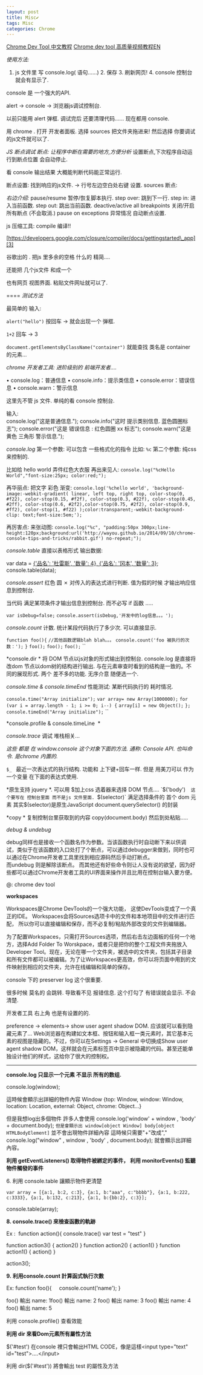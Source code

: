 ```yaml
---
layout: post
title: Misc✔︎
tags: Misc
categories: Chrome
---
```




[Chrome Dev Tool 中文教程][1]    [Chrome dev tool 高质量视频教程EN][2] 

*使用方法:*
1. js 文件里 写 console.log( 语句......)
	2. 保存
	3. 刷新网页!
	4. console 控制台 就会有显示了.


console 是 一个强大的API.


alert → console → 浏览器js调试控制台. 

以前只能用 alert 弹框. 
调试完后 还要清理代码...... 
现在都用  console. 




用 chrome .
打开 开发者面板. 
选择 sources  把文件夹拖进来!  然后选择 你要调试的js文件就可以了.



*JS 断点调试*
*断点: 让程序中断在需要的地方,方便分析*
设置断点,下次程序自动运行到断点位置 会自动停止.

看 console 输出结果 大概能判断代码能正常运行.




断点设置: 找到响应的js文件. → 行号左边空白处右键 设置.
sources 断点:




*右边介绍:*
pause/resume   暂停/恢复脚本执行.
step over:  跳到下一行.
step in:  进入当前函数.
step out: 跳出当前函数.
deactive/active all breakpoints  关闭/开启 所有断点 (不会取消.)
pause on exceptions   异常情况 自动断点设置.









js 压缩工具:
compile 编译!!

[https://developers.google.com/closure/compiler/docs/gettingstarted\_app][3]

谷歌出的 . 把js 里多余的空格 什么的 精简....


还能把 几个js文件 和成一个 

也有网页 视图界面. 粘贴文件网址就可以了.

 




====
*测试方法*

最简单的  输入:

`alert("hello")`  按回车  →  就会出现一个  弹框.

`1+2`  回车    →  3


`document.getElementsByClassName("container")`
就能查找 类名是 container 的元素...





*chrome 开发者工具:   进阶级别的 前端开发者....*


• console.log：普通信息
• console.info：提示类信息
• console.error：错误信息
• console.warn：警示信息

这里先不管 js 文件. 
单纯的看 console 控制台.

输入:  
console.log("这是普通信息.");
console.info("这时 提示类别信息. 蓝色圆圈标志");
console.error("这是 错误信息 : 红色圆圈 xx 标志");
console.warn("这是  黄色 三角形 警示信息.");





*console.log*
第一个参数: 可以包含 一些格式化的指令 比如: `%c`
第二个参数: 纯css 来控制的.

比如给 hello world 弄件红色大衣服 再出来见人:
`console.log("%cHello World","font-size:25px; color:red;");`


再华丽点: 把文字 彩色 渐变:
`console.log('%chello world', 'background-image:-webkit-gradient( linear, left top, right top, color-stop(0, #f22), color-stop(0.15, #f2f), color-stop(0.3, #22f), color-stop(0.45, #2ff), color-stop(0.6, #2f2),color-stop(0.75, #2f2), color-stop(0.9, #ff2), color-stop(1, #f22) );color:transparent;-webkit-background-clip: text;font-size:5em;');`


再厉害点: 来张动图:
`console.log("%c", "padding:50px 300px;line-height:120px;background:url('http://wayou.github.io/2014/09/10/chrome-console-tips-and-tricks/rabbit.gif') no-repeat;");`






*console.table*
直接以表格形式 输出数据:

var data = [{'品名': '杜雷斯', '数量': 4}, {'品名': '冈本', '数量': 3}]();
console.table(data);





*console.assert*   红色 圆 ✗
对传入的表达式进行判断. 值为假的时候 才输出响应信息到控制台.

当代码 满足某项条件才输出信息到控制台. 而不必写 if 函数 .....

`var isDebug=false;`
`console.assert(isDebug,'开发中的log信息。。。');`



*console.count*  计数.
统计某段代码执行了多少次. 可以直接显示.

`function foo(){`
`//其他函数逻辑blah blah。。。`
`console.count('foo 被执行的次数：');`
`}`
`foo();`
`foo();`
`foo();`
\`\`


*console.dir *   将 DOM 节点以js对象的形式输出到控制台.
console.log 是直接将改dom 节点以dom树的结构进行输出.
与在元素审查时看到的结构是一致的。不同的展现形式.  两个 差不多的功能. 无序介意 随便选一个.


*console.time & console.timeEnd*
性能测试: 某断代码执行的 耗时情况.

`console.time("Array initialize");`
`var array= new Array(1000000);`
`for (var i = array.length - 1; i >= 0; i--) {`
`array[i] = new Object();`
`};`
`console.timeEnd("Array initialize");`
\`\`




*console.profile  & console.timeLine   *



*console.trace*
调试 堆栈相关...

*这些 都是 在 window.console 这个对象下面的方法. 通称: Console API.  也叫命令.  是chrome 内置的.*






`$_ ` 最近一次表达式的执行结构.  功能和 上下键+回车一样.
但是 用美刀可以 作为一个变量 在下面的表达式使用.

*原生支持 jquery *.
可以用 $加上css 选着器来选择 DOM 节点....
`$('body')`   这个要写在 控制台里面 而不是js 文件里面. 
`$(selector)` 满足选择条件的 首个 dom 元素
其实$(selector)是原生JavaScript document.querySelector() 的封装


 


*copy *
复制控制台里获取到的内容
copy(document.body)
然后到处粘贴.....





*debug & undebug*

debug同样也是接收一个函数名作为参数。当该函数执行时自动断下来以供调试，类似于在该函数的入口处打了个断点，可以通过debugger来做到，同时也可以通过在Chrome开发者工具里找到相应源码然后手动打断点。  
而undebug 则是解除该断点。
而其他还有好些命令则让人没有说的欲望，因为好些都可以通过Chrome开发者工具的UI界面来操作并且比用在控制台输入要方便。






\@: chrome dev tool





**workspaces**

Workspaces是Chrome DevTools的一个强大功能，
这使DevTools变成了一个真正的IDE。
Workspaces会将Sources选项卡中的文件和本地项目中的文件进行匹配，
所以你可以直接编辑和保存，而不必复制/粘贴外部改变的文件到编辑器。



为了配置Workspaces，只需打开Sources选项，然后右击左边面板的任何一个地方，选择Add Folder To Worskpace，或者只是把你的整个工程文件夹拖放入Developer Tool。现在，无论在哪一个文件夹，被选中的文件夹，包括其子目录和所有文件都可以被编辑。为了让Workspaces更高效，你可以将页面中用到的文件映射到相应的文件夹，允许在线编辑和简单的保存。









console 下的   preserver log 这个很重要.

很多时候 莫名的 会跳转. 导致看不见 报错信息.
这个打勾了 有错误就会显示. 不会清楚.





开发者工具  右上角 也是有设置的的.

preference → elements→ show user agent shadow DOM.
应该就可以看到隐藏元素了...
Web浏览器在构建如文本框、按钮和输入框一类元素时，其它基本元素的视图是隐藏的。不过，你可以在Settings -\> General 中切换成Show user agent shadow DOM，这样就会在元素标签页中显示被隐藏的代码。甚至还能单独设计他们的样式，这给你了很大的控制权。









--- 
**console.log 只显示一个元素 不显示 所有的数组.**

console.log(window);

這時候會顯示出詳細的物件內容
Window {top: Window, window: Window, location: Location, external: Object, chrome: Object…}


但是我想log出多個物件
許多人會使用 console.log('window' + window , 'body' + document.body);
`但是會顯示出 window[object Window] body[object HTMLBodyElement]`
並不會出現物件詳細內容
這時候只需要"+"改成"," console.log("window" , window , 'body' , document.body);
就會顯示出詳細內容。




**利用 getEventListeners() 取得物件被綁定的事件，**
**利用 monitorEvents() 監聽物件觸發的事件**



6. 利用 console.table 讓顯示物件更清楚

`var array = [{a:1, b:2, c:3}, {a:1, b:"aaa", c:"bbbb"}, {a:1, b:222, c:3333}, {a:1, b:132, c:213}, {a:1, b:{bb:2}, c:3}];`

console.table(array);








**8. console.trace() 來檢查函數的軌跡**

Ex : 
function action(){
console.trace()
var test = "test"
}

function action3() { action2() }
function action2() { action1() }
function action1() { action() }

action3();




**9. 利用console.count 計算函式執行次數**

Ex:
function foo(){
    console.count('name');
}

foo() 輸出 name: 1foo() 輸出 name: 2
foo() 輸出 name: 3
foo() 輸出 name: 4
foo() 輸出 name: 5







利用 console.profile() 查看效能




**利用 dir 來看Dom元素所有屬性方法**

$('#test')
在console 裡只會輸出HTML CODE，像是這樣\<input type="text" id="test"\>....\</input\>

利用 dir($('#test')) 將會輸出 test 的屬性及方法

























[1]:	http://www.cnblogs.com/Wayou/p/chrome-console-tips-and-tricks.html
[2]:	http://discover-devtools.codeschool.com/
[3]:	https://developers.google.com/closure/compiler/docs/gettingstarted_app
